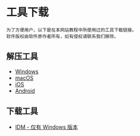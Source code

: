 # 工具下载

    为了方便用户，以下是在本网站教程中所使用过的工具下载链接。
    软件版权由软件原作者所有，如有侵权请联系我们移除。

## 解压工具

- [Windows](/download/tools/unzip-win)
- [macOS](/download/tools/unzip-mac)
- [iOS](/download/tools/unzip-ios)
- [Android](/download/tools/unzip-android)

## 下载工具

- [IDM - 仅有 Windows 版本](/download/tools/idm)
